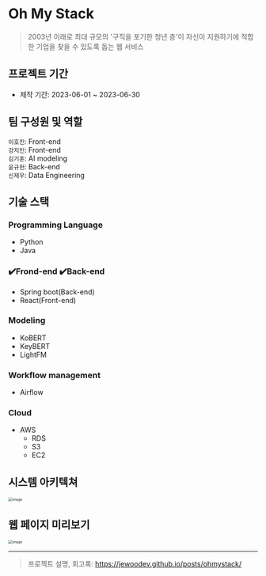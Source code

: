# Oh My Stack
> 2003년 이래로 최대 규모의 '구직을 포기한 청년 층'이 자신이 지원하기에 적합한 기업을 찾을 수 있도록 돕는 웹 서비스

## 프로젝트 기간
- 제작 기간: 2023-06-01 ~ 2023-06-30

## 팀 구성원 및 역할
`이호진`: Front-end    
`강지인`: Front-end  
`김기훈`: AI modeling   
`윤규헌`: Back-end  
`신제우`: Data Engineering

## 기술 스택
### Programming Language
- Python
- Java

### ✔️Frond-end ✔️Back-end
- Spring boot(Back-end)
- React(Front-end)

### Modeling
- KoBERT
- KeyBERT
- LightFM

### Workflow management
- Airflow

### Cloud
- AWS
  - RDS
  - S3
  - EC2

## 시스템 아키텍쳐

<img src="https://github.com/jewoodev/Oh_My_Stack/blob/main/etc/ohmystack.png?raw=true" alt="image" style="zoom:50%;" />

## 웹 페이지 미리보기

<img src="https://github.com/jewoodev/employment_manager/assets/105477856/5aa4e99a-4e81-4e5e-b8a0-0bf83172c92f" alt="image" style="zoom:50%;" />

<hr>

> 프로젝트 설명, 회고록: https://jewoodev.github.io/posts/ohmystack/

